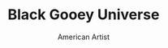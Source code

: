 ---
title: Black Gooey Universe
author: American Artist
link: "https://www.typotheque.com/articles/typeface_as_programme"
---